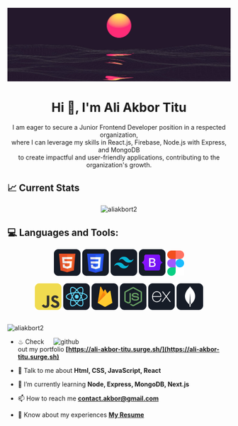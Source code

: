 ![logo](https://github.com/aliakbort2/aliakbort2/blob/main/images/banner.jpg)

<h1 align="center">Hi 👋, I'm Ali Akbor Titu</h1>
<p align="center">I am eager to secure a Junior Frontend Developer position in a respected organization, <br/> where I can leverage my skills in React.js, Firebase, Node.js with Express, and MongoDB <br/> to create impactful and user-friendly applications, contributing to the organization's growth.</p>

## 📈 Current Stats

<p img align="center"><img align="center" src="https://github-readme-streak-stats.herokuapp.com/?user=iffarurrahat&theme=react&hide_border=true&background=0D1117&stroke=0D1117&fire=0ABC81&sideLabels=0ABC81&currStreakNum=0ABC81&ring=0ABC81&currStreakLabel=0ABC81&sideNums=01795C" alt="aliakbort2" /></p>

## :computer: Languages and Tools:

<p align="center">
<img src="https://github.com/aliakbort2/aliakbort2/blob/main/images/icons/HTML.png"/>
<img src="https://github.com/aliakbort2/aliakbort2/blob/main/images/icons/css.png"/>
<img src="https://github.com/aliakbort2/aliakbort2/blob/main/images/icons/tailwind.png"/>
<img src="https://github.com/aliakbort2/aliakbort2/blob/main/images/icons/Bootsrap.png"/>
<img src="https://github.com/aliakbort2/aliakbort2/blob/main/images/icons/figma.png"/>
</p>
<p align="center">
<img src="https://github.com/aliakbort2/aliakbort2/blob/main/images/icons/JavaScript.png"/>
<img src="https://github.com/aliakbort2/aliakbort2/blob/main/images/icons/react.png"/>
<img src="https://github.com/aliakbort2/aliakbort2/blob/main/images/icons/firebase.png"/>
<img src="https://github.com/aliakbort2/aliakbort2/blob/main/images/icons/node.png"/>
<img src="https://github.com/aliakbort2/aliakbort2/blob/main/images/icons/express.png"/>
<img src="https://github.com/aliakbort2/aliakbort2/blob/main/images/icons/mongo.png"/>
</p>

##

 <p align="left"> <img src="https://komarev.com/ghpvc/?username=aliakbort2&label=Profile%20views&color=0e75b6&style=flat" alt="aliakbort2" /> </p>
 <!-- <p align="left"> <img src="https://komarev.com/ghpvc/?username=iffarurrahat&label=Profile%20views&color=0e75b6&style=flat" alt="iffarurrahat" /> </p> -->

<img align="right" width="400" src="https://raw.githubusercontent.com/onimur/.github/master/.resources/git-header.svg" alt="github">

- ♨ Check out my portfolio **[https://ali-akbor-titu.surge.sh/](https://ali-akbor-titu.surge.sh)**

- 💬 Talk to me about **Html, CSS, JavaScript, React**

- 🌱 I’m currently learning **Node, Express, MongoDB, Next.js**

- 📫 How to reach me **contact.akbor@gmail.com**

- 📄 Know about my experiences **[My Resume](https://drive.google.com/file/d/1a9Vqk5Mskn-wjUa5QA14g3PtW42e6eJm/view?usp=sharing)**
